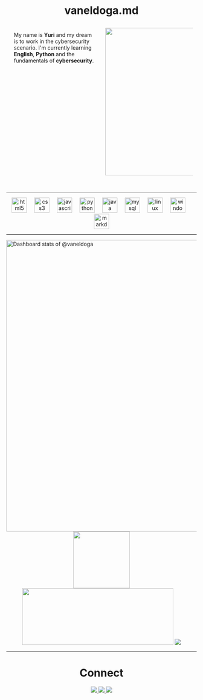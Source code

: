 <h1 align="center">  vaneldoga.md </h1>

<div style="display:flex; padding-bottom: 20px;">
  <div style="border:5px; width: 50%; border-box;  padding: 20px;">
    My name is <b>Yuri</b> and my dream is to work in the cybersecurity scenario. I'm currently learning <b>English</b>, <b>Python</b> and the fundamentals of <b>cybersecurity</b>.
  </div>
  <div style="border:5px; width: 50%; box-sizing: border-box;  padding: 10px;">
    <img src="https://s1.zerochan.net/Okabe.Rintarou.600.523504.jpg" align="right" width="390">
  </div>
</div>



---

<div align="center"> <!-- Tecnologias -->
  <img src="https://cdn.jsdelivr.net/gh/devicons/devicon/icons/html5/html5-original.svg" height="40" alt="html5 logo"  />
  <img width="12" />
  <img src="https://cdn.jsdelivr.net/gh/devicons/devicon/icons/css3/css3-original.svg" height="40" alt="css3 logo"  />
  <img width="12" />
  <img src="https://cdn.jsdelivr.net/gh/devicons/devicon/icons/javascript/javascript-original.svg" height="40" alt="javascript logo"  />
  <img width="12" />
  <img src="https://cdn.jsdelivr.net/gh/devicons/devicon/icons/python/python-original.svg" height="40" alt="python logo"  />
  <img width="12" />
  <img src="https://cdn.jsdelivr.net/gh/devicons/devicon/icons/java/java-original.svg" height="40" alt="java logo"  />
  <img width="12" />
  <img src="https://cdn.jsdelivr.net/gh/devicons/devicon/icons/mysql/mysql-original.svg" height="40" alt="mysql logo"  />
  <img width="12" />
  <img src="https://cdn.jsdelivr.net/gh/devicons/devicon/icons/linux/linux-original.svg" height="40" alt="linux logo"  />
  <img width="12" />
  <img src="https://cdn.jsdelivr.net/gh/devicons/devicon/icons/windows8/windows8-original.svg" height="40" alt="windows8 logo"  />
  <img width="12" />
  <img src="https://cdn.jsdelivr.net/gh/devicons/devicon/icons/markdown/markdown-original.svg" height="40" alt="markdown logo"  />
</div>

---
<div>
<p align="center"> <!-- estatísticas -->

<a href="https://next.ossinsight.io/widgets/official/compose-user-dashboard-stats?user_id=112524662" target="_blank" style="display: block" align="left">
  <picture>
    <source media="(prefers-color-scheme: dark)" srcset="https://next.ossinsight.io/widgets/official/compose-user-dashboard-stats/thumbnail.png?user_id=112524662&image_size=auto&color_scheme=dark" width="700" height="auto">
    <img alt="Dashboard stats of @vaneldoga" src="https://next.ossinsight.io/widgets/official/compose-user-dashboard-stats/thumbnail.png?user_id=112524662&image_size=auto&color_scheme=light" width="771" height="auto">
  </picture>
</a>
<img src="https://github-readme-stats.vercel.app/api/top-langs/?username=vaneldoga&theme=tokyonight&hide_border=true&include_all_commits=false&count_private=false&layout=compact" height="150">
  <img src="https://github-readme-streak-stats.herokuapp.com?user=vaneldoga&theme=tokyonight&hide_border=true" width="400" height="150">
   <img src="https://github-contributor-stats.vercel.app/api?username=vaneldoga&limit=5&theme=tokyonight&combine_all_yearly_contributions=true&hide_border=true">
</p>
</div>

---

<div align="center"> <!-- social -->
    <h1 align="center">Connect</h1>
    <a href="https://linkedin.com/in/yuri-delgado/">
    <img src="https://img.shields.io/badge/LinkedIn-%230077B5.svg?logo=linkedin&logoColor=white">
    </a>
    <a href="https://instagram.com/vanel___y">
    <img src="https://img.shields.io/badge/Instagram-%23E4405F.svg?logo=Instagram&logoColor=white">
    </a>
    <a href="https://twitter.com/vanel___y">
    <img src="https://img.shields.io/badge/Twitter-%231DA1F2.svg?logo=Twitter&logoColor=white">
    </a>    
</div>
